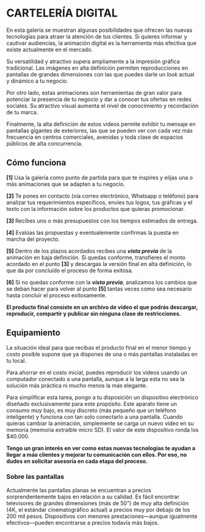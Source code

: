 # CARTELERÍA DIGITAL

En esta galería se muestran algunas posibilidades que ofrecen las nuevas tecnologías para atraer la atención de tus clientes. Si quieres informar y cautivar audiencias, la animación digital es la herramienta más efectiva que existe actualmente en el mercado.

Su versatilidad y atractivo supera ampliamente a la impresión gráfica tradicional. Las imágenes en alta definición permiten reproducciones en pantallas de grandes dimensiones con las que puedes darle un _look_ actual y dinámico a tu negocio.

Por otro lado, estas animaciones son herramientas de gran valor para potenciar la presencia de tu negocio y dar a conocer tus ofertas en redes sociales. Su atractivo visual aumenta el nivel de conocimiento y recordación de tu marca.

Finalmente, la alta definición de estos videos permite exhibir tu mensaje en pantallas gigantes de exteriores, las que se pueden ver con cada vez más frecuencia en centros comerciales, avenidas y toda clase de espacios públicos de alta concurrencia. 

## Cómo funciona
**[1]** Usa la galería como punto de partida para que te inspires y elijas una o más animaciones que se adapten a tu negocio. 

**[2]** Te pones en contacto (vía correo electrónico, Whatsapp o teléfono) para analizar tus requerimientos específicos, envíes tus logos, tus gráficas y el texto con la información sobre los productos que quieras promocionar.

**[3]** Recibes uno o más presupuestos con los tiempos estimados de entrega. 

**[4]** Evalúas las propuestas y eventualemente confirmas la puesta en marcha del proyecto.

**[5]** Dentro de los plazos acordados recibes una **_vista previa_** de la animación en baja definición. Si quedas conforme, transfieres el monto acordado en el punto **[3]** y descargas la versión final en alta definición, lo que da por concluído el proceso de forma exitosa.

**[6]** Si no quedas conforme con la **_vista previa_**, analizamos los cambios que se deban hacer para volver al punto **[5]** tantas veces como sea necesario hasta concluir el proceso exitosamente.

**El producto final consiste en un archivo de video el que podrás descargar, reproducir, compartir y publicar sin ninguna clase de restricciones.**

## Equipamiento
La situación ideal para que recibas el producto final en el menor tiempo y costo posible supone que ya dispones de una o más pantallas instaladas en tu local.

Para ahorrar en el costo inicial, puedes reproducir los videos usando un computador conectado a una pantalla, aunque a la larga esta no sea la solución más práctica ni mucho menos la más elegante.

Para simplificar esta tarea, pongo a tu disposición un dispositivo electrónico diseñado exclusivamente para este propósito. Este aparato tiene un consumo muy bajo, es muy discreto (más pequeño que un teléfono inteligente) y funciona con tan solo conectarlo a una pantalla. Cuando quieras cambiar la animación, simplemente se carga un nuevo video en su memoria (memoria extraíble micro SD). El valor de este dispositivo ronda los $40.000.

**Tengo un gran interés en ver como estas nuevas tecnologías te ayudan a llegar a más clientes y mejorar tu comunicación con ellos. Por eso, no dudes en solicitar asesoría en cada etapa del proceso.**

### Sobre las pantallas
Actualmente las pantallas planas se encuentran a precios sorprendentemente bajos en relación a su calidad. Es fácil encontrar televisores de grandes dimensiones (más de 50") de muy alta definición (4K, el estándar cinematográfico actual) a precios muy por debajo de los 200 mil pesos. Dispositivos con menores prestaciones—aunque igualmente efectivos—pueden encontrarse a precios todavía más bajos.

